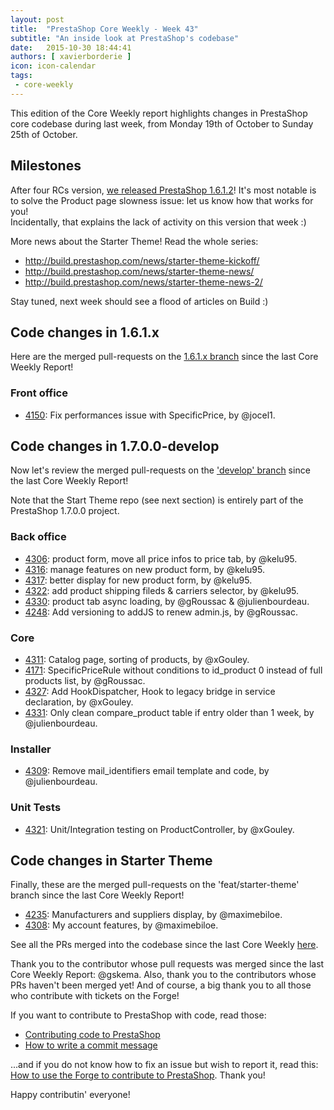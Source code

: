 ```yaml
---
layout: post
title:  "PrestaShop Core Weekly - Week 43"
subtitle: "An inside look at PrestaShop's codebase"
date:   2015-10-30 18:44:41
authors: [ xavierborderie ]
icon: icon-calendar
tags:
 - core-weekly
---
```


This edition of the Core Weekly report highlights changes in PrestaShop core codebase during last week, from Monday 19th of October to Sunday 25th of October.


## Milestones

After four RCs version, [we released PrestaShop 1.6.1.2](http://build.prestashop.com/news/prestashop-1612-maintenance-release/)! It's most notable is to solve the Product page slowness issue: let us know how that works for you!<br/>
Incidentally, that explains the lack of activity on this version that week :)

More news about the Starter Theme! Read the whole series:

* http://build.prestashop.com/news/starter-theme-kickoff/
* http://build.prestashop.com/news/starter-theme-news/
* http://build.prestashop.com/news/starter-theme-news-2/

Stay tuned, next week should see a flood of articles on Build :)


## Code changes in 1.6.1.x

Here are the merged pull-requests on the [1.6.1.x branch](https://github.com/PrestaShop/PrestaShop/tree/1.6.1.x) since the last Core Weekly Report!
 

### Front office


 * [4150](https://github.com/PrestaShop/PrestaShop/pull/4150): Fix performances issue with SpecificPrice, by @jocel1.

 
## Code changes in 1.7.0.0-develop

Now let's review the merged pull-requests on the ['develop' branch](https://github.com/PrestaShop/PrestaShop/tree/develop) since the last Core Weekly Report!

Note that the Start Theme repo (see next section) is entirely part of the PrestaShop 1.7.0.0 project.

 
### Back office

 * [4306](https://github.com/PrestaShop/PrestaShop/pull/4306): product form, move all price infos to price tab, by @kelu95.
 * [4316](https://github.com/PrestaShop/PrestaShop/pull/4316): manage features on new product form, by @kelu95.
 * [4317](https://github.com/PrestaShop/PrestaShop/pull/4317): better display for new product form, by @kelu95.
 * [4322](https://github.com/PrestaShop/PrestaShop/pull/4322): add product shipping fileds & carriers selector, by @kelu95.
 * [4330](https://github.com/PrestaShop/PrestaShop/pull/4330): product tab async loading, by @gRoussac & @julienbourdeau.
 * [4248](https://github.com/PrestaShop/PrestaShop/pull/4248): Add versioning to addJS to renew admin.js, by @gRoussac.
 
 
### Core

 * [4311](https://github.com/PrestaShop/PrestaShop/pull/4311): Catalog page, sorting of products, by @xGouley.
 * [4171](https://github.com/PrestaShop/PrestaShop/pull/4171): SpecificPriceRule without conditions to id_product 0 instead of full products list, by @gRoussac.
 * [4327](https://github.com/PrestaShop/PrestaShop/pull/4327): Add HookDispatcher, Hook to legacy bridge in service declaration, by @xGouley.
 * [4331](https://github.com/PrestaShop/PrestaShop/pull/4331): Only clean compare_product table if entry older than 1 week, by @julienbourdeau.


### Installer

 * [4309](https://github.com/PrestaShop/PrestaShop/pull/4309): Remove mail_identifiers email template and code, by @julienbourdeau.
 

### Unit Tests

 * [4321](https://github.com/PrestaShop/PrestaShop/pull/4321): Unit/Integration testing on ProductController, by @xGouley.
 
 
## Code changes in Starter Theme

Finally, these are the merged pull-requests on the 'feat/starter-theme' branch since the last Core Weekly Report!

 * [4235](https://github.com/PrestaShop/PrestaShop/pull/4235): Manufacturers and suppliers display, by @maximebiloe.
 * [4308](https://github.com/PrestaShop/PrestaShop/pull/4308): My account features, by @maximebiloe.
 
 
See all the PRs merged into the codebase since the last Core Weekly [here](https://github.com/PrestaShop/PrestaShop/pulls?q=is%3Apr+merged%3A%3E2015-10-19+is%3Aclosed+sort%3Aupdated&utf8=%E2%9C%93).

Thank you to the contributor whose pull requests was merged since the last Core Weekly Report: @gskema. Also, thank you to the contributors whose PRs haven't been merged yet! And of course, a big thank you to all those who contribute with tickets on the Forge!

If you want to contribute to PrestaShop with code, read those:

 * [Contributing code to PrestaShop](http://doc.prestashop.com/display/PS16/Contributing+code+to+PrestaShop)
 * [How to write a commit message](http://doc.prestashop.com/display/PS16/How+to+write+a+commit+message)

...and if you do not know how to fix an issue but wish to report it, read this: [How to use the Forge to contribute to PrestaShop](http://doc.prestashop.com/display/PS16/How+to+use+the+Forge+to+contribute+to+PrestaShop). Thank you!

Happy contributin' everyone!
